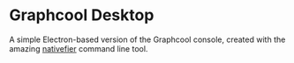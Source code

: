 # Graphcool Desktop

A simple Electron-based version of the Graphcool console, created with the amazing [nativefier](https://github.com/jiahaog/nativefier) command line tool. 
